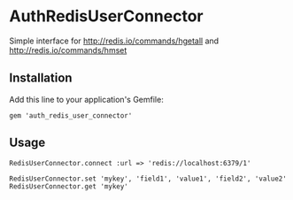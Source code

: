 # AuthRedisUserConnector

Simple interface for http://redis.io/commands/hgetall and http://redis.io/commands/hmset

## Installation

Add this line to your application's Gemfile:

    gem 'auth_redis_user_connector'


## Usage

```code
RedisUserConnector.connect :url => 'redis://localhost:6379/1'

RedisUserConnector.set 'mykey', 'field1', 'value1', 'field2', 'value2'
RedisUserConnector.get 'mykey'
```
